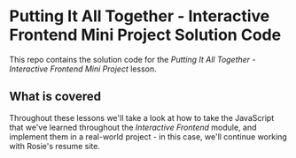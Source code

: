 # Putting It All Together - Interactive Frontend Mini Project Solution Code

This repo contains the solution code for the *Putting It All Together - Interactive Frontend Mini Project* lesson.

## What is covered
Throughout these lessons we'll take a look at how to take the JavaScript that we've learned throughout the *Interactive Frontend* module, and implement them in a real-world project - in this case, we'll continue working with Rosie's resume site.
